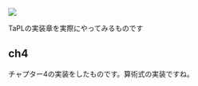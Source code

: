 ![](https://github.com/puripuri2100/kaisei-tapl/workflows/CI/badge.svg)

TaPLの実装章を実際にやってみるものです

## ch4
チャプター4の実装をしたものです。算術式の実装ですね。
